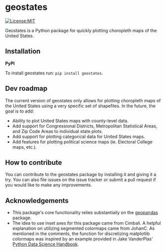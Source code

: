 geostates
=========

[![License:MIT](https://img.shields.io/badge/License-MIT-lightgray.svg?style=flt-square)](https://opensource.org/licenses/MIT)

Geostates is a Python package for quickly plotting choropleth maps of the United States.

Installation
------------

**PyPI**

To install geostates run: ``pip install geostates``.


Dev roadmap
-----------

The current version of geostates only allows for plotting choropleth maps of the United States using a very specific
set of shapefiles. In the future, the goal is to add:

- Ability to plot United States maps with county-level data.
- Add support for Congressional Districts, Metropolitan Statistical Areas, and Zip Code Areas to individual state
 plots.
- Add support for plotting categorical data for United States maps.
- Add features for plotting political science maps (ie. Electoral College maps, etc.).

How to contribute
-----------------

You can contribute to the geostates package by installing it and giving it a try. You can also file issues on the 
issue tracker or submit a pull request if you would like to make any improvements.

Acknowledgements
----------------

- This package's core functionality relies substantially on the [geopandas](https://geopandas.org/en/stable/) package.
- The idea to use inset axes for this package came from Cimbali. A helpful explanation on utilizing segmented
colormaps came from JohanC. As mentioned in the comments, the function for discretizing matplotlib colormaps was
inspired by an example provided in Jake VanderPlas' [Python Data Science Handbook](https://jakevdp.github.io/PythonDataScienceHandbook/).

 

